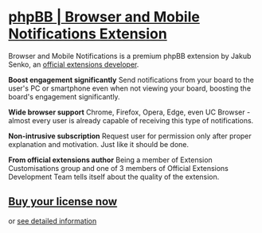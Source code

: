 # [phpBB | Browser and Mobile Notifications Extension](https://senky.github.io/pushnotifications/)

Browser and Mobile Notifications is a premium phpBB extension by Jakub Senko, an [official extensions developer](https://github.com/orgs/phpbb-extensions/teams/extensions-development-team).

**Boost engagement significantly**
Send notifications from your board to the user's PC or smartphone even when not viewing your board, boosting the board's engagement significantly.

**Wide browser support**
Chrome, Firefox, Opera, Edge, even UC Browser - almost every user is already capable of receiving this type of notifications.

**Non-intrusive subscription**
Request user for permission only after proper explanation and motivation. Just like it should be done.

**From official extensions author**
Being a member of Extension Customisations group and one of 3 members of Official Extensions Development Team tells itself about the quality of the extension.

## [Buy your license now](https://senky.github.io/pushnotifications/)
or
[see detailed information](https://senky.github.io/pushnotifications/)